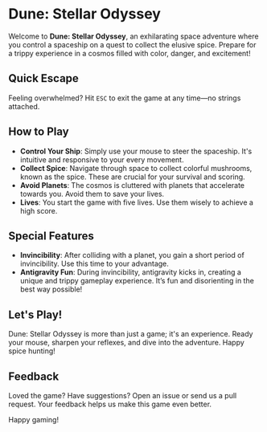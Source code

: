 # Dune: Stellar Odyssey

Welcome to **Dune: Stellar Odyssey**, an exhilarating space adventure where you control a spaceship on a quest to collect the elusive spice. Prepare for a trippy experience in a cosmos filled with color, danger, and excitement!

## Quick Escape
Feeling overwhelmed? Hit `ESC` to exit the game at any time—no strings attached.

## How to Play
- **Control Your Ship**: Simply use your mouse to steer the spaceship. It's intuitive and responsive to your every movement.
- **Collect Spice**: Navigate through space to collect colorful mushrooms, known as the spice. These are crucial for your survival and scoring.
- **Avoid Planets**: The cosmos is cluttered with planets that accelerate towards you. Avoid them to save your lives.
- **Lives**: You start the game with five lives. Use them wisely to achieve a high score.

## Special Features
- **Invincibility**: After colliding with a planet, you gain a short period of invincibility. Use this time to your advantage.
- **Antigravity Fun**: During invincibility, antigravity kicks in, creating a unique and trippy gameplay experience. It’s fun and disorienting in the best way possible!

## Let's Play!
Dune: Stellar Odyssey is more than just a game; it's an experience. Ready your mouse, sharpen your reflexes, and dive into the adventure. Happy spice hunting!

## Feedback
Loved the game? Have suggestions? Open an issue or send us a pull request. Your feedback helps us make this game even better.

Happy gaming!

